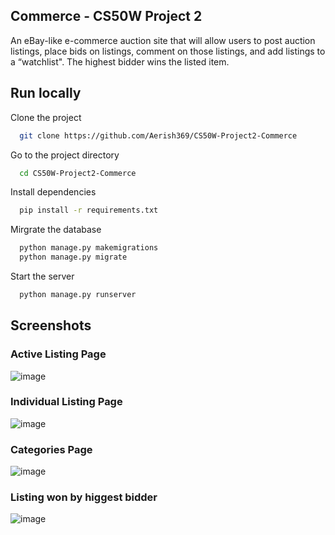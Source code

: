 
## Commerce - CS50W Project 2 

An eBay-like e-commerce auction site that will allow users to post auction listings, place bids on listings, comment on those listings, and add listings to a “watchlist". The highest bidder wins the listed item. 



## Run locally

Clone the project

```bash
  git clone https://github.com/Aerish369/CS50W-Project2-Commerce
```

Go to the project directory

```bash
  cd CS50W-Project2-Commerce
```

Install dependencies

```bash
  pip install -r requirements.txt

```

Mirgrate the database

```bash
  python manage.py makemigrations
  python manage.py migrate
```

Start the server

```bash
  python manage.py runserver
```


## Screenshots

### Active Listing Page

![image](https://github.com/Aerish369/CS50W-Project2-Commerce/assets/107682299/f9cf12c9-1575-4440-89a7-92d4af426314)

### Individual Listing Page 

![image](https://github.com/Aerish369/CS50W-Project2-Commerce/assets/107682299/4ef29c48-d637-4396-ae24-e460b66152c5)

### Categories Page

![image](https://github.com/Aerish369/CS50W-Project2-Commerce/assets/107682299/50077515-ff1e-4bf1-8032-586c6d592ff9)


### Listing won by higgest bidder

![image](https://github.com/Aerish369/CS50W-Project2-Commerce/assets/107682299/c3d98cb3-f989-42be-9af2-81ea96aaa619)


